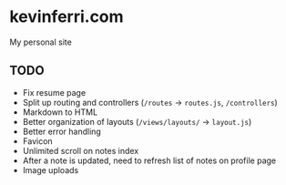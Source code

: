# kevinferri.com

My personal site

## TODO

* Fix resume page
* Split up routing and controllers (`/routes` -> `routes.js`, `/controllers`)
* Markdown to HTML
* Better organization of layouts (`/views/layouts/` -> `layout.js`)
* Better error handling
* Favicon
* Unlimited scroll on notes index
* After a note is updated, need to refresh list of notes on profile page
* Image uploads
